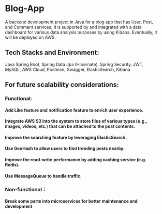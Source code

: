 # Blog-App
A backend development project in Java for a blog app that has User, Post, and Comment services; it is supported by and integrated with a data dashboard for various data analysis purposes by using Kibana. Eventually, it will be deployed on AWS.

## Tech Stacks and Environment:
Java Spring Boot, Spring Data Jpa (Hibernate), Spring Security, JWT, MySQL, AWS Cloud, Postman, Swagger, ElasticSearch, Kibana

## For future scalability considerations:
### Functional:
#### Add Like feature and notification feature to enrich user experience.
#### Integrate AWS S3 into the system to store files of various types (e.g., images, videos, etc.) that can be attached to the post contents.
#### Improve the searching feature by leveraging ElasticSearch.
#### Use GeoHash to allow users to find trending posts nearby.
#### Improve the read-write performance by adding caching service (e.g. Redis).
#### Use MessageQueue to handle traffic.

### Non-functional：
#### Break some parts into microservices for better maintenance and development

